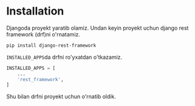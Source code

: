 # Installation

Djangoda proyekt yaratib olamiz. Undan keyin proyekt uchun django rest framework (drf)ni o'rnatamiz.

```bash
pip install django-rest-framework
```

`INSTALLED_APPS`da drfni ro'yxatdan o'tkazamiz.

```python
INSTALLED_APPS = [
    ...
    'rest_framework',
]
```

Shu bilan drfni proyekt uchun o'rnatib oldik.
